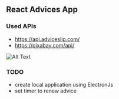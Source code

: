 ## React Advices App


### Used APIs
- https://api.adviceslip.com/
- https://pixabay.com/api/


![Alt Text](https://media.giphy.com/media/ckZwKQmUm3eeOxK2dr/source.gif)

### TODO
- create local application using ElectronJs
- set timer to renew advice